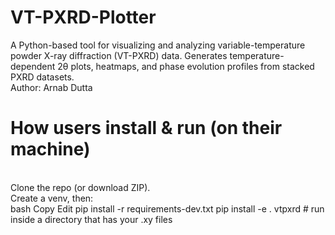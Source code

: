 # VT-PXRD-Plotter
A Python-based tool for visualizing and analyzing variable-temperature powder X-ray diffraction (VT-PXRD) data. Generates temperature-dependent 2θ plots, heatmaps, and phase evolution profiles from stacked PXRD datasets.
<br>
Author: Arnab Dutta
<br>
# How users install & run (on their machine)
<br>
Clone the repo (or download ZIP).
<br>
Create a venv, then:
<br>
bash
Copy
Edit
pip install -r requirements-dev.txt
pip install -e .
vtpxrd    # run inside a directory that has your .xy files
